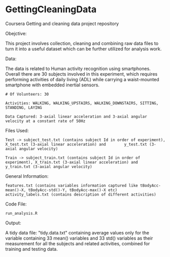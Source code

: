 GettingCleaningData
===================

Coursera Getting and cleaning data project repository

Obejctive: 

  This project involves collection, cleaning and combining raw data files to turn it into a useful dataset which can be further utilized for analysis work.

Data: 

  The data is related to Human activity recognition using smartphones. Overall there are 30 subjects involved in this experiment, which requires performing activities of daily living (ADL) while carrying a waist-mounted smartphone with embedded inertial sensors.
   
    # Of Volunteers: 30
    
    Activities: WALKING, WALKING_UPSTAIRS, WALKING_DOWNSTAIRS, SITTING, STANDING, LAYING
    
    Data Captured: 3-axial linear acceleration and 3-axial angular velocity at a constant rate of 50Hz

Files Used:
  
  
    Test -> subject_test.txt (contains subject Id in order of experiment), X_test.txt (3-axial linear acceleration) and        y_test.txt (3-axial angular velocity)
  
    Train -> subject_train.txt (contains subject Id in order of experiment), X_train.txt (3-axial linear acceleration) and    y_train.txt (3-axial angular velocity)
  
  General Information:
  
    features.txt (contains variables information captured like tBodyAcc-mean()-X, tBodyAcc-std()-Y, tBodyAcc-max()-X etc)
    activity_labels.txt (contains description of different activities)

  Code File:

    run_analysis.R

Output: 

A tidy data file: "tidy.data.txt" containing average values only for the variable containing 33 mean() variables and 33 std() variables as their measurement for all the subjects and related activities, combined for training and testing data.
    
